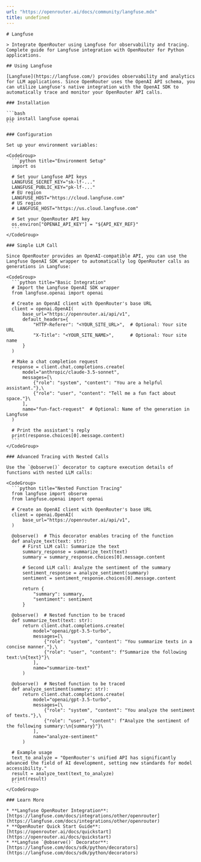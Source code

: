 ```yaml
---
url: "https://openrouter.ai/docs/community/langfuse.mdx"
title: undefined
---
```


````
# Langfuse

> Integrate OpenRouter using Langfuse for observability and tracing. Complete guide for Langfuse integration with OpenRouter for Python applications.

## Using Langfuse

[Langfuse](https://langfuse.com/) provides observability and analytics for LLM applications. Since OpenRouter uses the OpenAI API schema, you can utilize Langfuse's native integration with the OpenAI SDK to automatically trace and monitor your OpenRouter API calls.

### Installation

```bash
pip install langfuse openai
```

### Configuration

Set up your environment variables:

<CodeGroup>
  ```python title="Environment Setup"
  import os

  # Set your Langfuse API keys
  LANGFUSE_SECRET_KEY="sk-lf-..."
  LANGFUSE_PUBLIC_KEY="pk-lf-..."
  # EU region
  LANGFUSE_HOST="https://cloud.langfuse.com"
  # US region
  # LANGFUSE_HOST="https://us.cloud.langfuse.com"

  # Set your OpenRouter API key
  os.environ["OPENAI_API_KEY"] = "${API_KEY_REF}"
  ```
</CodeGroup>

### Simple LLM Call

Since OpenRouter provides an OpenAI-compatible API, you can use the Langfuse OpenAI SDK wrapper to automatically log OpenRouter calls as generations in Langfuse:

<CodeGroup>
  ```python title="Basic Integration"
  # Import the Langfuse OpenAI SDK wrapper
  from langfuse.openai import openai

  # Create an OpenAI client with OpenRouter's base URL
  client = openai.OpenAI(
      base_url="https://openrouter.ai/api/v1",
      default_headers={
          "HTTP-Referer": "<YOUR_SITE_URL>",  # Optional: Your site URL
          "X-Title": "<YOUR_SITE_NAME>",      # Optional: Your site name
      }
  )

  # Make a chat completion request
  response = client.chat.completions.create(
      model="anthropic/claude-3.5-sonnet",
      messages=[\
          {"role": "system", "content": "You are a helpful assistant."},\
          {"role": "user", "content": "Tell me a fun fact about space."}\
      ],
      name="fun-fact-request"  # Optional: Name of the generation in Langfuse
  )

  # Print the assistant's reply
  print(response.choices[0].message.content)
  ```
</CodeGroup>

### Advanced Tracing with Nested Calls

Use the `@observe()` decorator to capture execution details of functions with nested LLM calls:

<CodeGroup>
  ```python title="Nested Function Tracing"
  from langfuse import observe
  from langfuse.openai import openai

  # Create an OpenAI client with OpenRouter's base URL
  client = openai.OpenAI(
      base_url="https://openrouter.ai/api/v1",
  )

  @observe()  # This decorator enables tracing of the function
  def analyze_text(text: str):
      # First LLM call: Summarize the text
      summary_response = summarize_text(text)
      summary = summary_response.choices[0].message.content

      # Second LLM call: Analyze the sentiment of the summary
      sentiment_response = analyze_sentiment(summary)
      sentiment = sentiment_response.choices[0].message.content

      return {
          "summary": summary,
          "sentiment": sentiment
      }

  @observe()  # Nested function to be traced
  def summarize_text(text: str):
      return client.chat.completions.create(
          model="openai/gpt-3.5-turbo",
          messages=[\
              {"role": "system", "content": "You summarize texts in a concise manner."},\
              {"role": "user", "content": f"Summarize the following text:\n{text}"}\
          ],
          name="summarize-text"
      )

  @observe()  # Nested function to be traced
  def analyze_sentiment(summary: str):
      return client.chat.completions.create(
          model="openai/gpt-3.5-turbo",
          messages=[\
              {"role": "system", "content": "You analyze the sentiment of texts."},\
              {"role": "user", "content": f"Analyze the sentiment of the following summary:\n{summary}"}\
          ],
          name="analyze-sentiment"
      )

  # Example usage
  text_to_analyze = "OpenRouter's unified API has significantly advanced the field of AI development, setting new standards for model accessibility."
  result = analyze_text(text_to_analyze)
  print(result)
  ```
</CodeGroup>

### Learn More

* **Langfuse OpenRouter Integration**: [https://langfuse.com/docs/integrations/other/openrouter](https://langfuse.com/docs/integrations/other/openrouter)
* **OpenRouter Quick Start Guide**: [https://openrouter.ai/docs/quickstart](https://openrouter.ai/docs/quickstart)
* **Langfuse `@observe()` Decorator**: [https://langfuse.com/docs/sdk/python/decorators](https://langfuse.com/docs/sdk/python/decorators)

````
